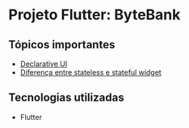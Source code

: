 # Projeto Flutter: ByteBank



## Tópicos importantes

* [Declarative UI](./notas-de-aula/aula%201.10%20-%20Para%20saber%20mais%20-%20Sobre%20a%20forma%20como%20o%20Flutter%20cria%20layouts.md)
* [Diferença entre stateless e stateful widget](./notas-de-aula/aula%202.08%20-%20stateless%20e%20stateful%20widget.md)



## Tecnologias utilizadas

* Flutter
